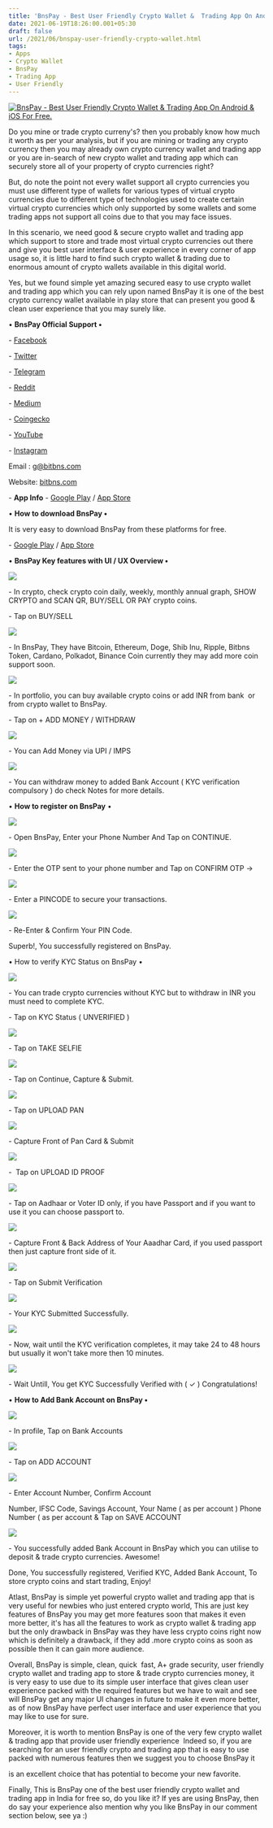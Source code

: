 ```yaml
---
title: 'BnsPay - Best User Friendly Crypto Wallet &  Trading App On Android & iOS For Free.'
date: 2021-06-19T18:26:00.001+05:30
draft: false
url: /2021/06/bnspay-user-friendly-crypto-wallet.html
tags: 
- Apps
- Crypto Wallet
- BnsPay
- Trading App
- User Friendly
---
```


[![BnsPay - Best User Friendly Crypto Wallet &  Trading App On Android & iOS For Free.](https://lh3.googleusercontent.com/-02rATpLrdTg/YM3pjbLi99I/AAAAAAAAFEA/yUUi1phJ8jko1zB20FcEtnRHjm8JSo-2gCLcBGAsYHQ/s1600/1624107401907224-0.png "BnsPay - Best User Friendly Crypto Wallet &  Trading App On Android & iOS For Free.")](https://lh3.googleusercontent.com/-02rATpLrdTg/YM3pjbLi99I/AAAAAAAAFEA/yUUi1phJ8jko1zB20FcEtnRHjm8JSo-2gCLcBGAsYHQ/s1600/1624107401907224-0.png)

  

Do you mine or trade crypto curreny's? then you probably know how much it worth as per your analysis, but if you are mining or trading any crypto currency then you may already own crypto currency wallet and trading app or you are in-search of new crypto wallet and trading app which can securely store all of your property of crypto currencies right?

  

But, do note the point not every wallet support all crypto currencies you must use different type of wallets for various types of virtual crypto currencies due to different type of technologies used to create certain virtual crypto currencies which only supported by some wallets and some trading apps not support all coins due to that you may face issues.  

  

In this scenario, we need good & secure crypto wallet and trading app which support to store and trade most virtual crypto currencies out there and give you best user interface & user experience in every corner of app usage so, it is little hard to find such crypto wallet & trading due to enormous amount of crypto wallets available in this digital world.   

  

Yes, but we found simple yet amazing secured easy to use crypto wallet and trading app which you can rely upon named BnsPay it is one of the best crypto currency wallet available in play store that can present you good & clean user experience that you may surely like.  

  

• **BnsPay Official Support •**

  

\- [Facebook](https://www.facebook.com/bitbns/)

\- [Twitter](https://twitter.com/bitbns/)

\- [Telegram](https://t.me/Bitbns)

\- [Reddit](https://www.reddit.com/r/Bitbns/)

\- [Medium](https://medium.com/bitbns)

\- [Coingecko](https://www.coingecko.com/en/exchanges/bitbns)

\- [YouTube](https://www.youtube.com/c/Bitbns?sub_confirmation=1)

\- [Instagram](https://www.instagram.com/bitbns/)

  

Email : [g@bitbns.com](mailto:g@bitbns.com)

  

Website: [bitbns.com](http://bitbns.com)

  

\- **App Info** - [Google Play](https://play.google.com/store/apps/details?id=com.bitbnspay) / [App Store](https://itunes.apple.com/in/app/bitbns-crypto-trading-exchange/id1346160076?mt=8)

  

• **How to download BnsPay •**

  

It is very easy to download BnsPay from these platforms for free.

  

\- [Google Play](https://play.google.com/store/apps/details?id=com.bitbns&referrer=utm_source%253DbitbnsTradeFtr%2526utm_medium%253Dwebsite) / [App Store](https://itunes.apple.com/in/app/bitbns-crypto-trading-exchange/id1346160076?mt=8)

  

• **BnsPay Key features with UI / UX Overview •**

  

 [![](https://lh3.googleusercontent.com/-wrVkAVkr5r4/YM3piT_UQmI/AAAAAAAAFD8/DJ2zIVSogloGi2WAebQzVKxzmt1Roqm_ACLcBGAsYHQ/s1600/1624107397804643-1.png)](https://lh3.googleusercontent.com/-wrVkAVkr5r4/YM3piT_UQmI/AAAAAAAAFD8/DJ2zIVSogloGi2WAebQzVKxzmt1Roqm_ACLcBGAsYHQ/s1600/1624107397804643-1.png) 

  

\- In crypto, check crypto coin daily, weekly, monthly annual graph, SHOW CRYPTO and SCAN QR, BUY/SELL OR PAY crypto coins.

  

\- Tap on BUY/SELL

  

 [![](https://lh3.googleusercontent.com/-2CmJEnrFeos/YM3phVUCwGI/AAAAAAAAFD4/gwlB-u_p0kUsTyykEvYqOARKhXV7DEMCgCLcBGAsYHQ/s1600/1624107393923652-2.png)](https://lh3.googleusercontent.com/-2CmJEnrFeos/YM3phVUCwGI/AAAAAAAAFD4/gwlB-u_p0kUsTyykEvYqOARKhXV7DEMCgCLcBGAsYHQ/s1600/1624107393923652-2.png) 

  

\- In BnsPay, They have Bitcoin, Ethereum, Doge, Shib Inu, Ripple, Bitbns Token, Cardano, Polkadot, Binance Coin currently they may add more coin support soon.

  

  

 [![](https://lh3.googleusercontent.com/-oJ3ykb_Ab6M/YM3pgUoppcI/AAAAAAAAFD0/kBeAPLhEE-oSCxjLkKhlcNUMBASuxL3jgCLcBGAsYHQ/s1600/1624107389865252-3.png)](https://lh3.googleusercontent.com/-oJ3ykb_Ab6M/YM3pgUoppcI/AAAAAAAAFD0/kBeAPLhEE-oSCxjLkKhlcNUMBASuxL3jgCLcBGAsYHQ/s1600/1624107389865252-3.png) 

  

\- In portfolio, you can buy available crypto coins or add INR from bank  or from crypto wallet to BnsPay.

  

\- Tap on + ADD MONEY / WITHDRAW

  

 [![](https://lh3.googleusercontent.com/-0V-z9hoWC0c/YM3pfRNqP-I/AAAAAAAAFDw/d7BG3XmIEyUd6CLxZHOqFo1wjQ71mef9wCLcBGAsYHQ/s1600/1624107386030156-4.png)](https://lh3.googleusercontent.com/-0V-z9hoWC0c/YM3pfRNqP-I/AAAAAAAAFDw/d7BG3XmIEyUd6CLxZHOqFo1wjQ71mef9wCLcBGAsYHQ/s1600/1624107386030156-4.png) 

  

\- You can Add Money via UPI / IMPS

  

 [![](https://lh3.googleusercontent.com/-xqpRxWqO-Ww/YM3peQcDnwI/AAAAAAAAFDs/Xp6EulBTeMIIWTUedLaz6QkmONKrfHQrACLcBGAsYHQ/s1600/1624107382211786-5.png)](https://lh3.googleusercontent.com/-xqpRxWqO-Ww/YM3peQcDnwI/AAAAAAAAFDs/Xp6EulBTeMIIWTUedLaz6QkmONKrfHQrACLcBGAsYHQ/s1600/1624107382211786-5.png) 

  

\- You can withdraw money to added Bank Account ( KYC verification compulsory ) do check Notes for more details. 

  

  

• **How to register on BnsPay** •

  

 [![](https://lh3.googleusercontent.com/-cBeYAX1bmtI/YM3pdT-7elI/AAAAAAAAFDo/gtM9MQyr1sMMMYBwtn5H-Klj0r-b31amACLcBGAsYHQ/s1600/1624107378213988-6.png)](https://lh3.googleusercontent.com/-cBeYAX1bmtI/YM3pdT-7elI/AAAAAAAAFDo/gtM9MQyr1sMMMYBwtn5H-Klj0r-b31amACLcBGAsYHQ/s1600/1624107378213988-6.png) 

  

  

\- Open BnsPay, Enter your Phone Number And Tap on CONTINUE.

  

 [![](https://lh3.googleusercontent.com/-mAb115r3iP0/YM3pcTUo97I/AAAAAAAAFDk/Bo6kA9Nvyr0QEA2oFMxdZc5vsG3BmtuswCLcBGAsYHQ/s1600/1624107373978395-7.png)](https://lh3.googleusercontent.com/-mAb115r3iP0/YM3pcTUo97I/AAAAAAAAFDk/Bo6kA9Nvyr0QEA2oFMxdZc5vsG3BmtuswCLcBGAsYHQ/s1600/1624107373978395-7.png) 

  

\- Enter the OTP sent to your phone number and Tap on CONFIRM OTP ->

  

 [![](https://lh3.googleusercontent.com/-l6xLifjavc8/YM3pbcYnfLI/AAAAAAAAFDc/rbXTgdJzWuY1-gQOg4wJkL1pvf5GEfVaQCLcBGAsYHQ/s1600/1624107369736994-8.png)](https://lh3.googleusercontent.com/-l6xLifjavc8/YM3pbcYnfLI/AAAAAAAAFDc/rbXTgdJzWuY1-gQOg4wJkL1pvf5GEfVaQCLcBGAsYHQ/s1600/1624107369736994-8.png) 

  

\- Enter a PINCODE to secure your transactions.

  

 [![](https://lh3.googleusercontent.com/-JnW7Dw0uF2A/YM3paWddsnI/AAAAAAAAFDY/2XqxguQRpuEc8Tl5Xj7jhxDCyuBzrgEgQCLcBGAsYHQ/s1600/1624107365576106-9.png)](https://lh3.googleusercontent.com/-JnW7Dw0uF2A/YM3paWddsnI/AAAAAAAAFDY/2XqxguQRpuEc8Tl5Xj7jhxDCyuBzrgEgQCLcBGAsYHQ/s1600/1624107365576106-9.png) 

  

\- Re-Enter & Confirm Your PIN Code.

  

Superb!, You successfully registered on BnsPay.

  

• How to verify KYC Status on BnsPay •

  

  

  

 [![](https://lh3.googleusercontent.com/-dl_UktEaTB0/YM3pZMcY2II/AAAAAAAAFDU/D6GT0oXHmL8xRGQfC11EVyBwVUbjamEzQCLcBGAsYHQ/s1600/1624107361199781-10.png)](https://lh3.googleusercontent.com/-dl_UktEaTB0/YM3pZMcY2II/AAAAAAAAFDU/D6GT0oXHmL8xRGQfC11EVyBwVUbjamEzQCLcBGAsYHQ/s1600/1624107361199781-10.png) 

  

\- You can trade crypto currencies without KYC but to withdraw in INR you must need to complete KYC.

  

\- Tap on KYC Status ( UNVERIFIED )

  

 [![](https://lh3.googleusercontent.com/-TaN33Hxu9Wo/YM3pYMVqA_I/AAAAAAAAFDQ/sOzP4PzEooE7rWIXjz28C9qrCtYJkkl4ACLcBGAsYHQ/s1600/1624107357184425-11.png)](https://lh3.googleusercontent.com/-TaN33Hxu9Wo/YM3pYMVqA_I/AAAAAAAAFDQ/sOzP4PzEooE7rWIXjz28C9qrCtYJkkl4ACLcBGAsYHQ/s1600/1624107357184425-11.png) 

  

\- Tap on TAKE SELFIE

  

 [![](https://lh3.googleusercontent.com/-9F2mHKUsraU/YM3pXN6rKsI/AAAAAAAAFDM/xuTVlttTBiki64QNTwvOIiOPqk8ltcOMwCLcBGAsYHQ/s1600/1624107352871187-12.png)](https://lh3.googleusercontent.com/-9F2mHKUsraU/YM3pXN6rKsI/AAAAAAAAFDM/xuTVlttTBiki64QNTwvOIiOPqk8ltcOMwCLcBGAsYHQ/s1600/1624107352871187-12.png) 

  

\- Tap on Continue, Capture & Submit.

  

 [![](https://lh3.googleusercontent.com/-MRbAUVpuBfk/YM3pWNbpFUI/AAAAAAAAFDI/c4XO-r9ncQo6r_o77EEW53pRlDka2zd-ACLcBGAsYHQ/s1600/1624107348586794-13.png)](https://lh3.googleusercontent.com/-MRbAUVpuBfk/YM3pWNbpFUI/AAAAAAAAFDI/c4XO-r9ncQo6r_o77EEW53pRlDka2zd-ACLcBGAsYHQ/s1600/1624107348586794-13.png) 

  

\- Tap on UPLOAD PAN 

  

 [![](https://lh3.googleusercontent.com/-tZ3gw0uVaqY/YM3pU4I-8WI/AAAAAAAAFDE/-vkPmOu5LOoT4b3Xvj_vARoqVaTR-sCxgCLcBGAsYHQ/s1600/1624107344375378-14.png)](https://lh3.googleusercontent.com/-tZ3gw0uVaqY/YM3pU4I-8WI/AAAAAAAAFDE/-vkPmOu5LOoT4b3Xvj_vARoqVaTR-sCxgCLcBGAsYHQ/s1600/1624107344375378-14.png) 

  

\- Capture Front of Pan Card & Submit

  

 [![](https://lh3.googleusercontent.com/-p5Vu3-FPmHo/YM3pT_y5hUI/AAAAAAAAFDA/cPg37R3mH9QyU0optfLjt9lr_re99EdkACLcBGAsYHQ/s1600/1624107340102500-15.png)](https://lh3.googleusercontent.com/-p5Vu3-FPmHo/YM3pT_y5hUI/AAAAAAAAFDA/cPg37R3mH9QyU0optfLjt9lr_re99EdkACLcBGAsYHQ/s1600/1624107340102500-15.png) 

  

\-  Tap on UPLOAD ID PROOF 

  

 [![](https://lh3.googleusercontent.com/-W0XlsGXZUeE/YM3pS1FLrgI/AAAAAAAAFC8/iewfaKFBSXUudRm4OndDw31HyJt2hY-AgCLcBGAsYHQ/s1600/1624107335904949-16.png)](https://lh3.googleusercontent.com/-W0XlsGXZUeE/YM3pS1FLrgI/AAAAAAAAFC8/iewfaKFBSXUudRm4OndDw31HyJt2hY-AgCLcBGAsYHQ/s1600/1624107335904949-16.png) 

  

\- Tap on Aadhaar or Voter ID only, if you have Passport and if you want to use it you can choose passport to.

  

  

 [![](https://lh3.googleusercontent.com/-Qyryxn0_QLw/YM3pRhXC4jI/AAAAAAAAFC4/RAMvu5PaUo8o6fON0HFFG8DsJdVQiab8QCLcBGAsYHQ/s1600/1624107331674912-17.png)](https://lh3.googleusercontent.com/-Qyryxn0_QLw/YM3pRhXC4jI/AAAAAAAAFC4/RAMvu5PaUo8o6fON0HFFG8DsJdVQiab8QCLcBGAsYHQ/s1600/1624107331674912-17.png) 

  

\- Capture Front & Back Address of Your Aaadhar Card, if you used passport then just capture front side of it.

  

 [![](https://lh3.googleusercontent.com/-qYo-FdDHukI/YM3pQvnTuNI/AAAAAAAAFC0/89jrRsJAkjMRqfaNfkFl161CZXc6IE9pgCLcBGAsYHQ/s1600/1624107327224428-18.png)](https://lh3.googleusercontent.com/-qYo-FdDHukI/YM3pQvnTuNI/AAAAAAAAFC0/89jrRsJAkjMRqfaNfkFl161CZXc6IE9pgCLcBGAsYHQ/s1600/1624107327224428-18.png) 

  

\- Tap on Submit Verification

  

 [![](https://lh3.googleusercontent.com/-H48JuCkCeok/YM3pPiy66XI/AAAAAAAAFCw/lw2AUfouvXQCZG6q8FxUSj7QJK61sEIiACLcBGAsYHQ/s1600/1624107323061395-19.png)](https://lh3.googleusercontent.com/-H48JuCkCeok/YM3pPiy66XI/AAAAAAAAFCw/lw2AUfouvXQCZG6q8FxUSj7QJK61sEIiACLcBGAsYHQ/s1600/1624107323061395-19.png) 

  

\- Your KYC Submitted Successfully.

  

 [![](https://lh3.googleusercontent.com/-iF0POyTd9Cg/YM3pOgploaI/AAAAAAAAFCs/ovmPg99WwWQBjzCMtOxztFv0MAsLI91FwCLcBGAsYHQ/s1600/1624107318932265-20.png)](https://lh3.googleusercontent.com/-iF0POyTd9Cg/YM3pOgploaI/AAAAAAAAFCs/ovmPg99WwWQBjzCMtOxztFv0MAsLI91FwCLcBGAsYHQ/s1600/1624107318932265-20.png) 

  

  

  

  

\- Now, wait until the KYC verification completes, it may take 24 to 48 hours but usually it won't take more then 10 minutes.

  

 [![](https://lh3.googleusercontent.com/-c_9hAWjCD6k/YM3pNcxu4II/AAAAAAAAFCo/IM1eFDSSgjYfLszkImvHpDl1YjgbZK-VACLcBGAsYHQ/s1600/1624107314164700-21.png)](https://lh3.googleusercontent.com/-c_9hAWjCD6k/YM3pNcxu4II/AAAAAAAAFCo/IM1eFDSSgjYfLszkImvHpDl1YjgbZK-VACLcBGAsYHQ/s1600/1624107314164700-21.png) 

  

  

\- Wait Untill, You get KYC Successfully Verified with ( ✓ ) Congratulations!

  

• **How to Add Bank Account on BnsPay •**

  

 [![](https://lh3.googleusercontent.com/-pGq2MZugsF4/YM3pMR5halI/AAAAAAAAFCk/2emZ8EkyK6U1sqVlo--b3NVaUqKJl9hugCLcBGAsYHQ/s1600/1624107308642316-22.png)](https://lh3.googleusercontent.com/-pGq2MZugsF4/YM3pMR5halI/AAAAAAAAFCk/2emZ8EkyK6U1sqVlo--b3NVaUqKJl9hugCLcBGAsYHQ/s1600/1624107308642316-22.png) 

  

  

\- In profile, Tap on Bank Accounts

  

 [![](https://lh3.googleusercontent.com/-GAtif4b_Wlo/YM3pLCbHJtI/AAAAAAAAFCg/8BrLEVBjBBcnYyy4vYw6J0fKR3GrdGuuACLcBGAsYHQ/s1600/1624107303753891-23.png)](https://lh3.googleusercontent.com/-GAtif4b_Wlo/YM3pLCbHJtI/AAAAAAAAFCg/8BrLEVBjBBcnYyy4vYw6J0fKR3GrdGuuACLcBGAsYHQ/s1600/1624107303753891-23.png) 

\- Tap on ADD ACCOUNT

  

 [![](https://lh3.googleusercontent.com/-96WYKRk9Z-Y/YM3pJqrc8jI/AAAAAAAAFCc/jgrwyvX9_5gtRvCDrj7pBM3s690yIENOgCLcBGAsYHQ/s1600/1624107298174964-24.png)](https://lh3.googleusercontent.com/-96WYKRk9Z-Y/YM3pJqrc8jI/AAAAAAAAFCc/jgrwyvX9_5gtRvCDrj7pBM3s690yIENOgCLcBGAsYHQ/s1600/1624107298174964-24.png) 

  

  

\- Enter Account Number, Confirm Account

Number, IFSC Code, Savings Account, Your Name ( as per account ) Phone Number ( as per account & Tap on SAVE ACCOUNT

  

 [![](https://lh3.googleusercontent.com/-QxpJvbNF-_0/YM3pIVMUX-I/AAAAAAAAFCY/4MUvq2Mg5VcXZg9Z99p_rddynTt4ckBPgCLcBGAsYHQ/s1600/1624107290711516-25.png)](https://lh3.googleusercontent.com/-QxpJvbNF-_0/YM3pIVMUX-I/AAAAAAAAFCY/4MUvq2Mg5VcXZg9Z99p_rddynTt4ckBPgCLcBGAsYHQ/s1600/1624107290711516-25.png) 

  

  

\- You successfully added Bank Account in BnsPay which you can utilise to deposit & trade crypto currencies. Awesome!

  

Done, You successfully registered, Verified KYC, Added Bank Account, To store crypto coins and start trading, Enjoy!

  

Atlast, BnsPay is simple yet powerful crypto wallet and trading app that is very useful for newbies who just entered crypto world, This are just key features of BnsPay you may get more features soon that makes it even more better, it's has all the features to work as crypto wallet & trading app but the only drawback in BnsPay was they have less crypto coins right now which is definitely a drawback, if they add .more crypto coins as soon as possible then it can gain more audience.  

  

Overall, BnsPay is simple, clean, quick  fast, A+ grade security, user friendly crypto wallet and trading app to store & trade crypto currencies money, it is very easy to use due to its simple user interface that gives clean user experience packed with the required features but we have to wait and see will BnsPay get any major UI changes in future to make it even more better, as of now BnsPay have perfect user interface and user experience that you may like to use for sure. 

  

Moreover, it is worth to mention BnsPay is one of the very few crypto wallet & trading app that provide user friendly experience  Indeed so, if you are searching for an user friendly crypto and trading app that is easy to use packed with numerous features then we suggest you to choose BnsPay it

is an excellent choice that has potential to become your new favorite. 

  

Finally, This is BnsPay one of the best user friendly crypto wallet and trading app in India for free so, do you like it? If yes are using BnsPay, then do say your experience also mention why you like BnsPay in our comment section below, see ya :)
